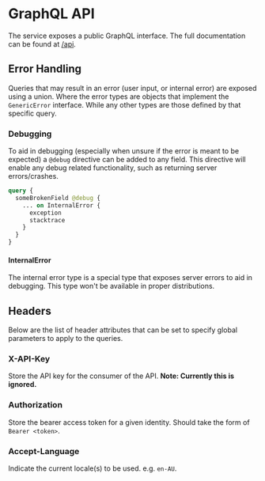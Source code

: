# GraphQL API

The service exposes a public GraphQL interface. The full documentation can be found at [/api](/api).

## Error Handling

Queries that may result in an error (user input, or internal error) are exposed using a union. Where the error types are objects that implement the `GenericError` interface. While any other types are those defined by that specific query.

### Debugging

To aid in debugging (especially when unsure if the error is meant to be expected) a `@debug` directive can be added to any field. This directive will enable any debug related functionality, such as returning server errors/crashes.

```graphql
query {
  someBrokenField @debug {
    ... on InternalError {
      exception
      stacktrace
    }
  }
}
```

#### InternalError

The internal error type is a special type that exposes server errors to aid in debugging. This type won't be available in proper distributions.


## Headers

Below are the list of header attributes that can be set to specify global parameters to apply to the queries.

### X-API-Key

Store the API key for the consumer of the API. **Note: Currently this is ignored.**

### Authorization

Store the bearer access token for a given identity. Should take the form of `Bearer <token>`.

### Accept-Language

Indicate the current locale(s) to be used. e.g. `en-AU`.
